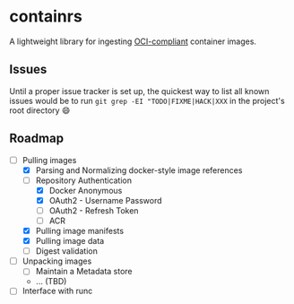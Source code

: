 # containrs

A lightweight library for ingesting [OCI-compliant](https://www.opencontainers.org/) container images.

## Issues

Until a proper issue tracker is set up, the quickest way to list all known issues would be to run `git grep -EI "TODO|FIXME|HACK|XXX` in the project's root directory :smile:

## Roadmap

- [ ] Pulling images
    - [x] Parsing and Normalizing docker-style image references 
    - [ ] Repository Authentication
        - [x] Docker Anonymous
        - [x] OAuth2 - Username Password
        - [ ] OAuth2 - Refresh Token
        - [ ] ACR
    - [x] Pulling image manifests
    - [x] Pulling image data
    - [ ] Digest validation
- [ ] Unpacking images
    - [ ] Maintain a Metadata store
    - ... (TBD)
- [ ] Interface with runc
